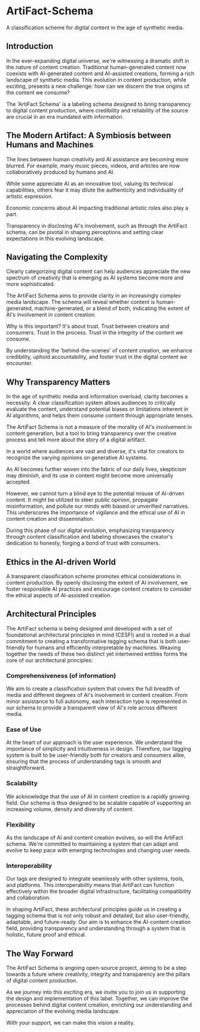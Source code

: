 # ArtiFact-Schema
A classification scheme for digital content in the age of synthetic media.

## Introduction

In the ever-expanding digital universe, we're witnessing a dramatic shift in the nature of content creation. Traditional human-generated content now coexists with AI-generated content and AI-assisted creations, forming a rich landscape of synthetic media. This evolution in content production, while exciting, presents a new challenge: how can we discern the true origins of the content we consume?

The 'ArtiFact Schema' is a labeling schema designed to bring transparency to digital content production, where credibility and reliability of the source are crucial in an era inundated with information.

## The Modern Artifact: A Symbiosis between Humans and Machines

The lines between human creativity and AI assistance are becoming more blurred. For example, many music pieces, videos, and articles are now collaboratively produced by humans and AI. 

While some appreciate AI as an innovative tool, valuing its technical capabilities, others fear it may dilute the authenticity and individuality of artistic expression. 

Economic concerns about AI impacting traditional artistic roles also play a part. 

Transparency in disclosing AI's involvement, such as through the ArtiFact schema, can be pivotal in shaping perceptions and setting clear expectations in this evolving landscape.

## Navigating the Complexity

Clearly categorizing digital content can help audiences appreciate the new spectrum of creativity that is emerging as AI systems become more and more sophisticated.

The ArtiFact Schema aims to provide clarity in an increasingly complex media landscape. The schema will reveal whether content is human-generated, machine-generated, or a blend of both, indicating the extent of AI's involvement in content creation.

Why is this important? It's about trust. Trust between creators and consumers. Trust in the process. Trust in the integrity of the content we consume. 

By understanding the 'behind-the-scenes' of content creation, we enhance credibility, uphold accountability, and foster trust in the digital content we encounter.

## Why Transparency Matters

In the age of synthetic media and information overload, clarity becomes a necessity. A clear classification system allows audiences to critically evaluate the content, understand potential biases or limitations inherent in AI algorithms, and helps them consume content through appropriate lenses.

The ArtiFact Schema is not a measure of the morality of AI's involvement in content generation, but a tool to bring transparency over the creative process and tell more about the story of a digital artifact. 

In a world where audiences are vast and diverse, it's vital for creators to recognize the varying opinions on generative AI systems. 

As AI becomes further woven into the fabric of our daily lives, skepticism may diminish, and its use in content might become more universally accepted. 

However, we cannot turn a blind eye to the potential misuse of AI-driven content. It might be utilized to steer public opinion, propagate misinformation, and pollute our minds with biased or unverified narratives. This underscores the importance of vigilance and the ethical use of AI in content creation and dissemination. 

During this phase of our digital evolution, emphasizing transparency through content classification and labeling showcases the creator's dedication to honesty, forging a bond of trust with consumers.

## Ethics in the AI-driven World

A transparent classification scheme promotes ethical considerations in content production. By openly disclosing the extent of AI involvement, we foster responsible AI practices and encourage content creators to consider the ethical aspects of AI-assisted creation.

## Architectural Principles
The ArtiFact schema is being designed and developed with a set of foundational architectural principles in mind (CESFI) and is rooted in a dual commitment to creating a transformative tagging schema that is both user-friendly for humans and efficiently interpretable by machines. Weaving together the needs of these two distinct yet intertwined entities forms the core of our architectural principles:

### Comprehensiveness (of information)
We aim to create a classification system that covers the full breadth of media and different degrees of AI's involvement in content creation. From minor assistance to full autonomy, each interaction type is represented in our schema to provide a transparent view of AI's role across different media.

### Ease of Use
At the heart of our approach is the user experience. We understand the importance of simplicity and intuitiveness in design. Therefore, our tagging system is built to be user-friendly both for creators and consumers alike, ensuring that the process of understanding tags is smooth and straightforward.

### Scalability
We acknowledge that the use of AI in content creation is a rapidly growing field. Our schema is thus designed to be scalable capable of supporting an increasing volume, density and diversity of content.

### Flexibility
As the landscape of AI and content creation evolves, so will the ArtiFact schema. We're committed to maintaining a system that can adapt and evolve to keep pace with emerging technologies and changing user needs.

### Interoperability
Our tags are designed to integrate seamlessly with other systems, tools, and platforms. This interoperability means that ArtiFact can function effectively within the broader digital infrastructure, facilitating compatibility and collaboration.

In shaping ArtiFact, these architectural principles guide us in creating a tagging schema that is not only robust and detailed, but also user-friendly, adaptable, and future-ready. Our aim is to enhance the AI-content creation field, providing transparency and understanding through a system that is holistic, future proof and ethical.

## The Way Forward

The ArtiFact Schema is angoing open-source project, aiming to be a step towards a future where creativity, integrity and transparency are the pillars of digital content production. 

As we journey into this exciting era, we invite you to join us in supporting the design and implementation of this label. Together, we can improve the processes behind digital content creation, enriching our understanding and appreciation of the evolving media landscape.

With your support, we can make this vision a reality.